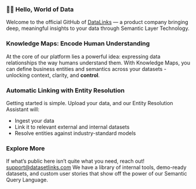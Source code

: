### 👋👋 Hello, World of Data

Welcome to the official GitHub of [DataLinks](https://datalinks.com/) — a product company bringing deep, meaningful insights to your data through Semantic Layer Technology.

### Knowledge Maps: Encode Human Understanding

At the core of our platform lies a powerful idea: expressing data relationships the way humans understand them. With Knowledge Maps, you can define business entities and semantics across your datasets - unlocking context, clarity, and **control**.

### Automatic Linking with Entity Resolution

Getting started is simple. Upload your data, and our Entity Resolution Assistant will:
 - Ingest your data
- Link it to relevant external and internal datasets
- Resolve entities against industry-standard models


### Explore More

If what’s public here isn’t quite what you need, reach out! [support@datasetlinks.com](mailto:support@datasetlinks.com)
We have a library of internal tools, demo-ready datasets, and custom user stories that show off the power of our Semantic Query Language.

